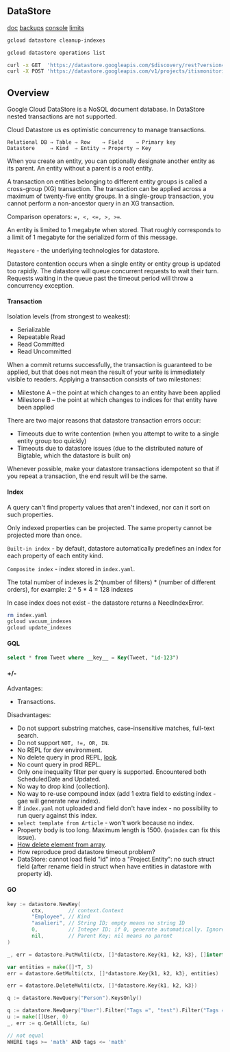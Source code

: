 DataStore
-

[doc](https://cloud.google.com/appengine/docs/standard/go/datastore/)
[backups](https://cloud.google.com/appengine/articles/scheduled_backups)
[console](https://console.cloud.google.com/datastore/)
[limits](https://cloud.google.com/datastore/docs/concepts/limits)

````bash
gcloud datastore cleanup-indexes

gcloud datastore operations list
````

````bash
curl -x GET  'https://datastore.googleapis.com/$discovery/rest?version=v1' | jq
curl -X POST 'https://datastore.googleapis.com/v1/projects/itismonitoring:export'
````

## Overview

Google Cloud DataStore is a NoSQL document database.
In DataStore nested transactions are not supported.

Cloud Datastore us
es optimistic concurrency to manage transactions.

````
Relational DB ⇒ Table ⇒ Row    ⇒ Field    ⇒ Primary key
Datastore     ⇒ Kind  ⇒ Entity ⇒ Property ⇒ Key
````

When you create an entity, you can optionally designate another entity as its parent.
An entity without a parent is a root entity.

A transaction on entities belonging to different entity groups is called a cross-group (XG) transaction.
The transaction can be applied across a maximum of twenty-five entity groups.
In a single-group transaction, you cannot perform a non-ancestor query in an XG transaction.

Comparison operators: `=, <, <=, >, >=`.

An entity is limited to 1 megabyte when stored.
That roughly corresponds to a limit of 1 megabyte for the serialized form of this message.

`Megastore` - the underlying technologies for datastore.

Datastore contention occurs when a single entity or entity group is updated too rapidly.
The datastore will queue concurrent requests to wait their turn.
Requests waiting in the queue past the timeout period will throw a concurrency exception.

#### Transaction

Isolation levels (from strongest to weakest):

* Serializable
* Repeatable Read
* Read Committed
* Read Uncommitted

When a commit returns successfully, the transaction is guaranteed to be applied,
but that does not mean the result of your write is immediately visible to readers.
Applying a transaction consists of two milestones:

* Milestone A – the point at which changes to an entity have been applied
* Milestone B – the point at which changes to indices for that entity have been applied

There are two major reasons that datastore transaction errors occur:
* Timeouts due to write contention
  (when you attempt to write to a single entity group too quickly)
* Timeouts due to datastore issues
  (due to the distributed nature of Bigtable, which the datastore is built on)

Whenever possible, make your datastore transactions idempotent
so that if you repeat a transaction, the end result will be the same.

#### Index

A query can't find property values that aren't indexed, nor can it sort on such properties.

Only indexed properties can be projected. The same property cannot be projected more than once.

`Built-in index` - by default,
datastore automatically predefines an index for each property of each entity kind.

`Composite index` - index stored in `index.yaml`.

The total number of indexes is 2^(number of filters) * (number of different orders),
for example: 2 ^ 5 * 4 = 128 indexes

In case index does not exist - the datastore returns a NeedIndexError.

````sh
rm index.yaml
gcloud vacuum_indexes
gcloud update_indexes
````

#### GQL

````sql
select * from Tweet where __key__ = Key(Tweet, "id-123")
````

#### +/-

Advantages:
* Transactions.

Disadvantages:
* Do not support substring matches, case-insensitive matches, full-text search.
* Do not support `NOT, !=, OR, IN`.
* No REPL for dev environment.
* No delete query in prod REPL, [look](https://monosnap.com/file/0osxGC8ocSQrQxGPx05ByYz3FkNByh).
* No count query in prod REPL.
* Only one inequality filter per query is supported. Encountered both ScheduledDate and Updated.
* No way to drop kind (collection).
* No way to re-use compound index (add 1 extra field to existing index - gae will generate new index).
* If `index.yaml` not uploaded and field don't have index - no possibility to run query against this index.
* `select template from Article` - won't work because no index.
* Property body is too long. Maximum length is 1500. (`noindex` can fix this issue).
* [How delete element from array](https://monosnap.com/file/YrQHARwcRPAEagaNfoKeMhh1o1bsnZ).
* How reproduce prod datastore timeout problem?
* DataStore: cannot load field "id" into a "Project.Entity": no such struct field
  (after rename field in struct when have entities in datastore with property id).

#### GO

````go
key := datastore.NewKey(
        ctx,        // context.Context
        "Employee", // Kind
        "asalieri", // String ID; empty means no string ID
        0,          // Integer ID; if 0, generate automatically. Ignored if string ID specified.
        nil,        // Parent Key; nil means no parent
)

_, err = datastore.PutMulti(ctx, []*datastore.Key{k1, k2, k3}, []interface{}{e1, e2, e3})

var entities = make([]*T, 3)
err = datastore.GetMulti(ctx, []*datastore.Key{k1, k2, k3}, entities)

err = datastore.DeleteMulti(ctx, []*datastore.Key{k1, k2, k3})

q := datastore.NewQuery("Person").KeysOnly()

q := datastore.NewQuery("User").Filter("Tags =", "test").Filter("Tags =", "go").Order("-Name")
u := make([]User, 0)
_, err := q.GetAll(ctx, &u)

// not equal
WHERE tags >= 'math' AND tags <= 'math'
````
